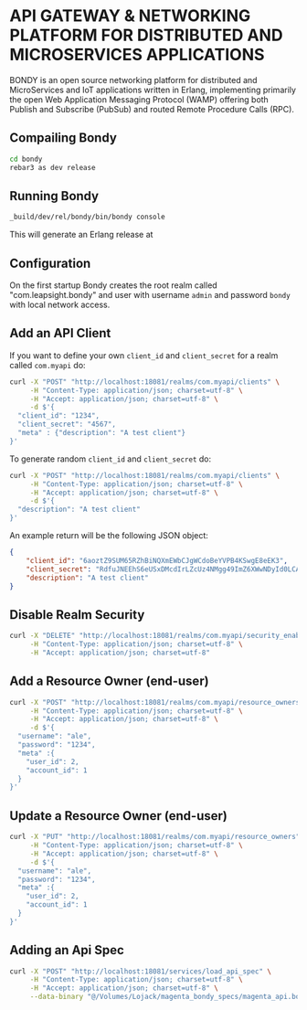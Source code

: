 # API GATEWAY & NETWORKING PLATFORM FOR DISTRIBUTED AND MICROSERVICES APPLICATIONS

BONDY is an open source networking platform for distributed and MicroServices and IoT applications written in Erlang, implementing primarily the open Web Application Messaging Protocol (WAMP) offering both Publish and Subscribe (PubSub) and routed Remote Procedure Calls (RPC).

## Compailing Bondy

```bash
cd bondy
rebar3 as dev release
```

## Running Bondy

```bash
_build/dev/rel/bondy/bin/bondy console
```

This will generate an Erlang release at 

## Configuration
On the first startup Bondy creates the root realm called "com.leapsight.bondy" and user with username `admin` and password `bondy` with local network access.

## Add an API Client

If you want to define your own `client_id` and `client_secret` for a realm called `com.myapi` do:
```bash
curl -X "POST" "http://localhost:18081/realms/com.myapi/clients" \
     -H "Content-Type: application/json; charset=utf-8" \
     -H "Accept: application/json; charset=utf-8" \
     -d $'{
  "client_id": "1234",
  "client_secret": "4567",
  "meta" : {"description": "A test client"}
}'
```

To generate random `client_id` and `client_secret` do:
```bash
curl -X "POST" "http://localhost:18081/realms/com.myapi/clients" \
     -H "Content-Type: application/json; charset=utf-8" \
     -H "Accept: application/json; charset=utf-8" \
     -d $'{
  "description": "A test client"
}'
```

An example return will be the following JSON object:

```json
{
    "client_id": "6aoztZ9SUM65RZhBiNQXmEWbCJgWCdoBeYVPB4KSwgE8eEK3",
    "client_secret": "RdfuJNEEhS6eUSxDMcdIrLZcUz4NMgg49ImZ6XWwNDyId0LCADQkjsNiGh0nm8r2",
    "description": "A test client"
}
```

## Disable Realm Security
```bash
curl -X "DELETE" "http://localhost:18081/realms/com.myapi/security_enabled" \
     -H "Content-Type: application/json; charset=utf-8" \
     -H "Accept: application/json; charset=utf-8"
```

## Add a Resource Owner (end-user)
```bash
curl -X "POST" "http://localhost:18081/realms/com.myapi/resource_owners" \
     -H "Content-Type: application/json; charset=utf-8" \
     -H "Accept: application/json; charset=utf-8" \
     -d $'{
  "username": "ale",
  "password": "1234",
  "meta" :{
    "user_id": 2,
    "account_id": 1
  }
}'
```

## Update a Resource Owner (end-user)
```bash
curl -X "PUT" "http://localhost:18081/realms/com.myapi/resource_owners" \
     -H "Content-Type: application/json; charset=utf-8" \
     -H "Accept: application/json; charset=utf-8" \
     -d $'{
  "username": "ale",
  "password": "1234",
  "meta" :{
    "user_id": 2,
    "account_id": 1
  }
}'
```

## Adding an Api Spec
```bash
curl -X "POST" "http://localhost:18081/services/load_api_spec" \
     -H "Content-Type: application/json; charset=utf-8" \
     -H "Accept: application/json; charset=utf-8" \
     --data-binary "@/Volumes/Lojack/magenta_bondy_specs/magenta_api.bondy.json"
```

